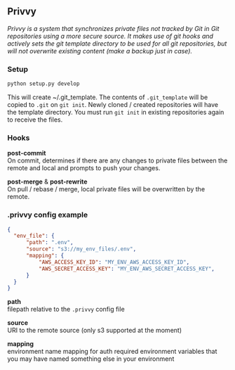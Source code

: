 ## Privvy

_Privvy is a system that synchronizes private files not tracked by Git in Git repositories using a more secure source. It makes use of git hooks and actively sets the git template directory to be used for all git repositories, but will not overwrite existing content (make a backup just in case)._

### **Setup**

```bash
python setup.py develop
```

This will create ~/.git_template. The contents of `.git_template` will be copied to `.git` on `git init`. Newly cloned / created repositories will have the template directory. You must run `git init` in existing repositories again to receive the files.

### **Hooks**<br>

**post-commit**<br>
On commit, determines if there are any changes to private files between the remote and local and prompts to push your changes.

**post-merge** & **post-rewrite**<br>
On pull / rebase / merge, local private files will be overwritten by the remote.


### .privvy config example
```json
{
  "env_file": {
      "path": ".env",
      "source": "s3://my_env_files/.env",
      "mapping": {
          "AWS_ACCESS_KEY_ID": "MY_ENV_AWS_ACCESS_KEY_ID",
          "AWS_SECRET_ACCESS_KEY": "MY_ENV_AWS_SECRET_ACCESS_KEY",
      }
  }
}
```

**path**<br>
filepath relative to the `.privvy` config file

**source**<br>
URI to the remote source (only s3 supported at the moment)

**mapping**<br>
environment name mapping for auth required environment variables that you may have named something else in your environment
